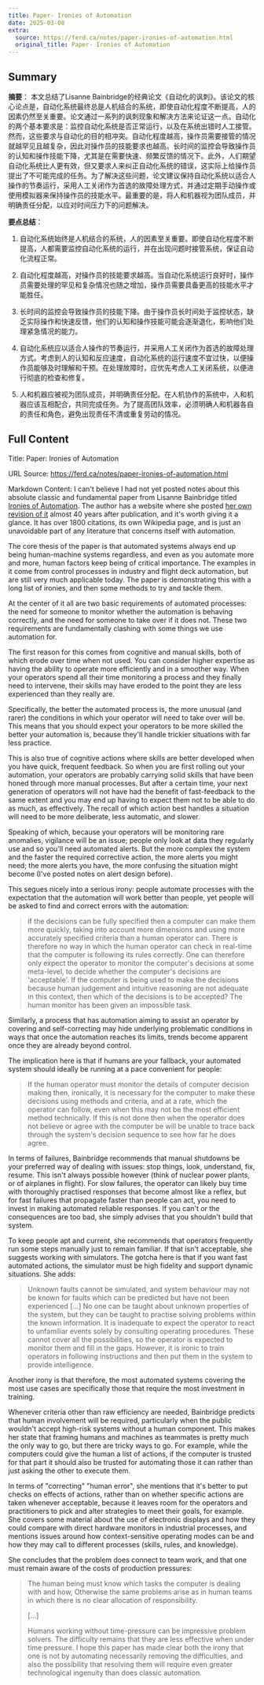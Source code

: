 ```yaml
---
title: Paper- Ironies of Automation
date: 2025-03-08
extra:
  source: https://ferd.ca/notes/paper-ironies-of-automation.html
  original_title: Paper- Ironies of Automation
---
```

## Summary
**摘要**：
本文总结了Lisanne Bainbridge的经典论文《自动化的讽刺》。该论文的核心论点是，自动化系统最终总是人机结合的系统，即使自动化程度不断提高，人的因素仍然至关重要。论文通过一系列的讽刺现象和解决方法来论证这一点。自动化的两个基本要求是：监控自动化系统是否正常运行，以及在系统出错时人工接管。然而，这些要求与自动化的目的相冲突。自动化程度越高，操作员需要接管的情况就越罕见且越复杂，因此对操作员的技能要求也越高。长时间的监控会导致操作员的认知和操作技能下降，尤其是在需要快速、频繁反馈的情况下。此外，人们期望自动化系统比人更有效，但又要求人来纠正自动化系统的错误，这实际上给操作员提出了不可能完成的任务。为了解决这些问题，论文建议保持自动化系统以适合人操作的节奏运行，采用人工关闭作为首选的故障处理方式，并通过定期手动操作或使用模拟器来保持操作员的技能水平。最重要的是，将人和机器视为团队成员，并明确责任分配，以应对时间压力下的问题解决。

**要点总结**：

1.  自动化系统始终是人机结合的系统，人的因素至关重要。即使自动化程度不断提高，人都需要监控自动化系统的运行，并在出现问题时接管系统，保证自动化流程正常。

2.  自动化程度越高，对操作员的技能要求越高。当自动化系统运行良好时，操作员需要处理的罕见和复杂情况也随之增加，操作员需要具备更高的技能水平才能胜任。

3.  长时间的监控会导致操作员的技能下降。由于操作员长时间处于监控状态，缺乏实际操作和快速反馈，他们的认知和操作技能可能会逐渐退化，影响他们处理紧急情况的能力。

4.  自动化系统应以适合人操作的节奏运行，并采用人工关闭作为首选的故障处理方式。考虑到人的认知和反应速度，自动化系统的运行速度不宜过快，以便操作员能够及时理解和干预。在处理故障时，应优先考虑人工关闭系统，以便进行彻底的检查和修复。

5.  人和机器应被视为团队成员，并明确责任分配。在人机协作的系统中，人和机器应该互相配合，共同完成任务。为了提高团队效率，必须明确人和机器各自的责任和角色，避免出现责任不清或重复劳动的情况。

## Full Content
Title: Paper: Ironies of Automation

URL Source: https://ferd.ca/notes/paper-ironies-of-automation.html

Markdown Content:
I can't believe I had not yet posted notes about this absolute classic and fundamental paper from Lisanne Bainbridge titled [Ironies of Automation](https://ckrybus.com/static/papers/Bainbridge_1983_Automatica.pdf). The author has a website where she posted [her own revision of it](https://www.complexcognition.co.uk/2021/06/ironies-of-automation.html) almost 40 years after publication, and it's worth giving it a glance. It has over 1800 citations, its own Wikipedia page, and is just an unavoidable part of any literature that concerns itself with automation.

The core thesis of the paper is that automated systems always end up being human-machine systems regardless, and even as you automate more and more, human factors keep being of critical importance. The examples in it come from control processes in industry and flight deck automation, but are still very much applicable today. The paper is demonstrating this with a long list of ironies, and then some methods to try and tackle them.

At the center of it all are two basic requirements of automated processes: the need for someone to monitor whether the automation is behaving correctly, and the need for someone to take over if it does not. These two requirements are fundamentally clashing with some things we use automation for.

The first reason for this comes from cognitive and manual skills, both of which erode over time when not used. You can consider higher expertise as having the ability to operate more efficiently and in a smoother way. When your operators spend all their time monitoring a process and they finally need to intervene, their skills may have eroded to the point they are less experienced than they really are.

Specifically, the better the automated process is, the more unusual (and rarer) the conditions in which your operator will need to take over will be. This means that you should expect your operators to be more skilled the better your automation is, because they'll handle trickier situations with far less practice.

This is also true of cognitive actions where skills are better developed when you have quick, frequent feedback. So when you are first rolling out your automation, your operators are probably carrying solid skills that have been honed through more manual processes. But after a certain time, your next generation of operators will not have had the benefit of fast-feedback to the same extent and you may end up having to expect them not to be able to do as much, as effectively. The recall of which action best handles a situation will need to be more deliberate, less automatic, and slower.

Speaking of which, because your operators will be monitoring rare anomalies, vigilance will be an issue; people only look at data they regularly use and so you'll need automated alerts. But the more complex the system and the faster the required corrective action, the more alerts you might need; the more alerts you have, the more confusing the situation might become (I've posted notes on alert design before).

This segues nicely into a serious irony: people automate processes with the expectation that the automation will work better than people, yet people will be asked to find and correct errors with the automation:

> if the decisions can be fully specified then a computer can make them more quickly, taking into account more dimensions and using more accurately specified criteria than a human operator can. There is therefore no way in which the human operator can check in real-time that the computer is following its rules correctly. One can therefore only expect the operator to monitor the computer's decisions at some meta-level, to decide whether the computer's decisions are 'acceptable'. If the computer is being used to make the decisions because human judgement and intuitive reasoning are not adequate in this context, then which of the decisions is to be accepted? The human monitor has been given an impossible task.

Similarly, a process that has automation aiming to assist an operator by covering and self-correcting may hide underlying problematic conditions in ways that once the automation reaches its limits, trends become apparent once they are already beyond control.

The implication here is that if humans are your fallback, your automated system should ideally be running at a pace convenient for people:

> If the human operator must monitor the details of computer decision making then, ironically, it is necessary for the computer to make these decisions using methods and criteria, and at a rate, which the operator can follow, even when this may not be the most efficient method technically. If this is not done then when the operator does not believe or agree with the computer be will be unable to trace back through the system's decision sequence to see how far he does agree.

In terms of failures, Bainbridge recommends that manual shutdowns be your preferred way of dealing with issues: stop things, look, understand, fix, resume. This isn't always possible however (think of nuclear power plants, or of airplanes in flight). For slow failures, the operator can likely buy time with thoroughly practised responses that become almost like a reflex, but for fast failures that propagate faster than people can act, you need to invest in making automated reliable responses. If you can't or the consequences are too bad, she simply advises that you shouldn't build that system.

To keep people apt and current, she recommends that operators frequently run some steps manually just to remain familiar. If that isn't acceptable, she suggests working with simulators. The gotcha here is that if you want fast automated actions, the simulator must be high fidelity and support dynamic situations. She adds:

> Unknown faults cannot be simulated, and system behaviour may not be known for faults which can be predicted but have not been experienced \[...\] No one can be taught about unknown properties of the system, but they can be taught to practise solving problems within the known information. It is inadequate to expect the operator to react to unfamiliar events solely by consulting operating procedures. These cannot cover all the possibilities, so the operator is expected to monitor them and fill in the gaps. However, it is ironic to train operators in following instructions and then put them in the system to provide intelligence.

Another irony is that therefore, the most automated systems covering the most use cases are specifically those that require the most investment in training.

Whenever criteria other than raw efficiency are needed, Bainbridge predicts that human involvement will be required, particularly when the public wouldn't accept high-risk systems without a human component. This makes her state that framing humans and machines as teammates is pretty much the only way to go, but there are tricky ways to go. For example, while the computers could give the human a list of actions, if the computer is trusted for that part it should also be trusted for automating those it can rather than just asking the other to execute them.

In terms of "correcting" "human error", she mentions that it's better to put checks on effects of actions, rather than on whether specific actions are taken whenever acceptable, because it leaves room for the operators and practitioners to pick and alter strategies to meet their goals, for example. She covers some material about the use of electronic displays and how they could compare with direct hardware monitors in industrial processes, and mentions issues around how context-sensitive operating modes can be and how they may call to different processes (skills, rules, and knowledge).

She concludes that the problem does connect to team work, and that one must remain aware of the costs of production pressures:

> The human being must know which tasks the computer is dealing with and how, Otherwise the same problems arise as in human teams in which there is no clear allocation of responsibility.
> 
> \[...\]
> 
> Humans working without time-pressure can be impressive problem solvers. The difficulty remains that they are less effective when under time pressure. I hope this paper has made clear both the irony that one is not by automating necessarily removing the difficulties, and also the possibility that resolving them will require even greater technological ingenuity than does classic automation.


